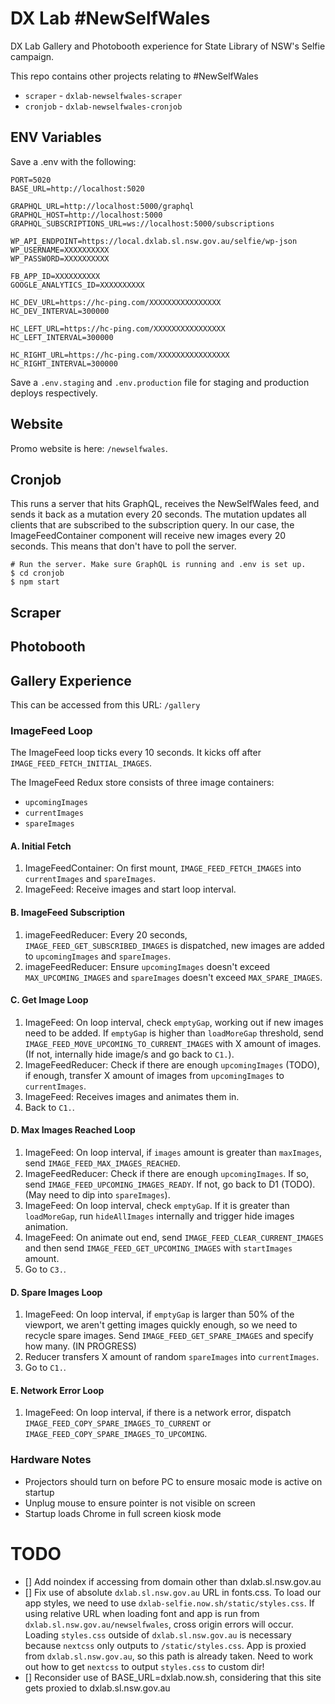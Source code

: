 # DX Lab #NewSelfWales

DX Lab Gallery and Photobooth experience for State Library of NSW's Selfie campaign.

This repo contains other projects relating to #NewSelfWales

* `scraper` - `dxlab-newselfwales-scraper`
* `cronjob` - `dxlab-newselfwales-cronjob`

## ENV Variables

Save a .env with the following:

```
PORT=5020
BASE_URL=http://localhost:5020

GRAPHQL_URL=http://localhost:5000/graphql
GRAPHQL_HOST=http://localhost:5000
GRAPHQL_SUBSCRIPTIONS_URL=ws://localhost:5000/subscriptions

WP_API_ENDPOINT=https://local.dxlab.sl.nsw.gov.au/selfie/wp-json
WP_USERNAME=XXXXXXXXXX
WP_PASSWORD=XXXXXXXXXX

FB_APP_ID=XXXXXXXXXX
GOOGLE_ANALYTICS_ID=XXXXXXXXXX

HC_DEV_URL=https://hc-ping.com/XXXXXXXXXXXXXXXX
HC_DEV_INTERVAL=300000

HC_LEFT_URL=https://hc-ping.com/XXXXXXXXXXXXXXXX
HC_LEFT_INTERVAL=300000

HC_RIGHT_URL=https://hc-ping.com/XXXXXXXXXXXXXXXX
HC_RIGHT_INTERVAL=300000
```

Save a `.env.staging` and `.env.production` file for staging and production deploys respectively.

## Website

Promo website is here: `/newselfwales`.

## Cronjob

This runs a server that hits GraphQL, receives the NewSelfWales feed, and sends it back as a mutation every 20 seconds. The mutation updates all clients that are subscribed to the subscription query. In our case, the ImageFeedContainer component will receive new images every 20 seconds. This means that don't have to poll the server.

```
# Run the server. Make sure GraphQL is running and .env is set up.
$ cd cronjob
$ npm start
```

## Scraper

## Photobooth

## Gallery Experience

This can be accessed from this URL: `/gallery`

### ImageFeed Loop

The ImageFeed loop ticks every 10 seconds. It kicks off after `IMAGE_FEED_FETCH_INITIAL_IMAGES`.

The ImageFeed Redux store consists of three image containers:

* `upcomingImages`
* `currentImages`
* `spareImages`

#### A. Initial Fetch

1. ImageFeedContainer: On first mount, `IMAGE_FEED_FETCH_IMAGES` into `currentImages` and `spareImages`.
2. ImageFeed: Receive images and start loop interval.

#### B. ImageFeed Subscription

1. imageFeedReducer: Every 20 seconds, `IMAGE_FEED_GET_SUBSCRIBED_IMAGES` is dispatched, new images are added to `upcomingImages` and `spareImages`.
2. imageFeedReducer: Ensure `upcomingImages` doesn't exceed `MAX_UPCOMING_IMAGES` and `spareImages` doesn't exceed `MAX_SPARE_IMAGES`.

#### C. Get Image Loop

1. ImageFeed: On loop interval, check `emptyGap`, working out if new images need to be added. If `emptyGap` is higher than `loadMoreGap` threshold, send `IMAGE_FEED_MOVE_UPCOMING_TO_CURRENT_IMAGES` with X amount of images. (If not, internally hide image/s and go back to `C1.`).
2. ImageFeedReducer: Check if there are enough `upcomingImages` (TODO), if enough, transfer X amount of images from `upcomingImages` to `currentImages`.
3. ImageFeed: Receives images and animates them in.
4. Back to `C1.`.

#### D. Max Images Reached Loop

1. ImageFeed: On loop interval, if `images` amount is greater than `maxImages`, send `IMAGE_FEED_MAX_IMAGES_REACHED`.
2. ImageFeedReducer: Check if there are enough `upcomingImages`. If so, send `IMAGE_FEED_UPCOMING_IMAGES_READY`. If not, go back to D1 (TODO). (May need to dip into `spareImages`).
3. ImageFeed: On loop interval, check `emptyGap`. If it is greater than `loadMoreGap`, run `hideAllImages` internally and trigger hide images animation.
4. ImageFeed: On animate out end, send `IMAGE_FEED_CLEAR_CURRENT_IMAGES` and then send `IMAGE_FEED_GET_UPCOMING_IMAGES` with `startImages` amount.
5. Go to `C3.`.

#### D. Spare Images Loop

1. ImageFeed: On loop interval, if `emptyGap` is larger than 50% of the viewport, we aren't getting images quickly enough, so we need to recycle spare images. Send `IMAGE_FEED_GET_SPARE_IMAGES` and specify how many. (IN PROGRESS)
2. Reducer transfers X amount of random `spareImages` into `currentImages`.
3. Go to `C1.`.

#### E. Network Error Loop

1. ImageFeed: On loop interval, if there is a network error, dispatch `IMAGE_FEED_COPY_SPARE_IMAGES_TO_CURRENT` or `IMAGE_FEED_COPY_SPARE_IMAGES_TO_UPCOMING`.

### Hardware Notes

* Projectors should turn on before PC to ensure mosaic mode is active on startup
* Unplug mouse to ensure pointer is not visible on screen
* Startup loads Chrome in full screen kiosk mode

# TODO

* [] Add noindex if accessing from domain other than dxlab.sl.nsw.gov.au
* [] Fix use of absolute `dxlab.sl.nsw.gov.au` URL in fonts.css. To load our app styles, we need to use `dxlab-selfie.now.sh/static/styles.css`. If using relative URL when loading font and app is run from `dxlab.sl.nsw.gov.au/newselfwales`, cross origin errors will occur. Loading `styles.css` outside of `dxlab.sl.nsw.gov.au` is necessary because `nextcss` only outputs to `/static/styles.css`. App is proxied from `dxlab.sl.nsw.gov.au`, so this path is already taken. Need to work out how to get `nextcss` to output `styles.css` to custom dir!
* [] Reconsider use of BASE_URL=dxlab.now.sh, considering that this site gets proxied to dxlab.sl.nsw.gov.au
